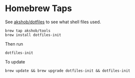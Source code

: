 # Homebrew Taps

See [akshob/dotfiles](https://github.com/akshob/dotfiles) to see what shell files used.

```
brew tap akshob/tools
brew install dotfiles-init
```

Then run
```
dotfiles-init
```

To update
```
brew update && brew upgrade dotfiles-init && dotfiles-init
```